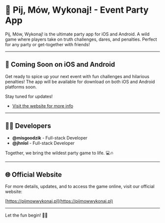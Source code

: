 # 🎉 Pij, Mów, Wykonaj! - Event Party App

Pij, Mów, Wykonaj! is the ultimate party app for iOS and Android. A wild game where players take on truth challenges, dares, and penalties. Perfect for any party or get-together with friends!

---

## 📲 Coming Soon on iOS and Android

Get ready to spice up your next event with fun challenges and hilarious penalties! The app will be available for download on both iOS and Android platforms soon.

Stay tuned for updates!

- [Visit the website for more info](https://pijmowwykonaj.pl)

---

## 👨‍💻 Developers

- **@misgoodzik** - Full-stack Developer  
- **@jhnlol** - Full-stack Developer 

Together, we bring the wildest party game to life. 💻🔥

---

## 🌐 Official Website

For more details, updates, and to access the game online, visit our official website:

[https://pijmowwykonaj.pl](https://pijmowwykonaj.pl)

---

Let the fun begin! 🎉🍻
